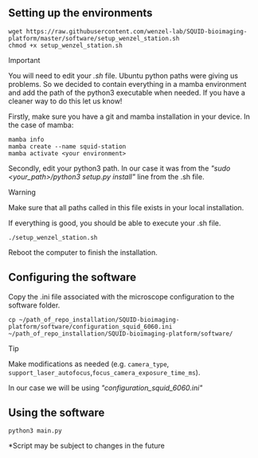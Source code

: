 ## Setting up the environments
```
wget https://raw.githubusercontent.com/wenzel-lab/SQUID-bioimaging-platform/master/software/setup_wenzel_station.sh
chmod +x setup_wenzel_station.sh
```
> [!IMPORTANT]
> You will need to edit your _.sh_ file. Ubuntu python paths were giving us problems. So we decided to contain everything in a mamba environment and add the path of the python3 executable when needed. If you have a cleaner way to do this let us know!

Firstly, make sure you have a git and mamba installation in your device. In the case of mamba:
```
mamba info
mamba create --name squid-station
mamba activate <your environment>
```
Secondly, edit your python3 path. In our case it was from the _"sudo <your_path>/python3 setup.py install"_ line from the .sh file.

> [!WARNING]
> Make sure that all paths called in this file exists in your local installation.

If everything is good, you should be able to execute your .sh file.
```
./setup_wenzel_station.sh
```
Reboot the computer to finish the installation.

## Configuring the software
Copy the .ini file associated with the microscope configuration to the software folder.
```
cp ~/path_of_repo_installation/SQUID-bioimaging-platform/software/configuration_squid_6060.ini ~/path_of_repo_installation/SQUID-bioimaging-platform/software/
```
> [!TIP]
> Make modifications as needed (e.g. `camera_type`, `support_laser_autofocus`,`focus_camera_exposure_time_ms`). 

In our case we will be using _"configuration_squid_6060.ini"_

## Using the software
```
python3 main.py
```
*Script may be subject to changes in the future
